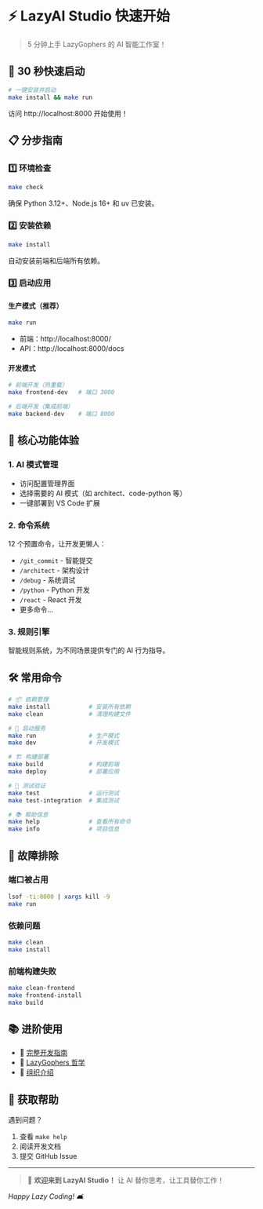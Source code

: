 # ⚡ LazyAI Studio 快速开始

> 5 分钟上手 LazyGophers 的 AI 智能工作室！

## 🚀 30 秒快速启动

```bash
# 一键安装并启动
make install && make run
```

访问 http://localhost:8000 开始使用！

## 📋 分步指南

### 1️⃣ 环境检查
```bash
make check
```
确保 Python 3.12+、Node.js 16+ 和 uv 已安装。

### 2️⃣ 安装依赖
```bash
make install
```
自动安装前端和后端所有依赖。

### 3️⃣ 启动应用

#### 生产模式（推荐）
```bash
make run
```
- 前端：http://localhost:8000/
- API：http://localhost:8000/docs

#### 开发模式
```bash
# 前端开发（热重载）
make frontend-dev   # 端口 3000

# 后端开发（集成前端）
make backend-dev    # 端口 8000
```

## 🎯 核心功能体验

### 1. AI 模式管理
- 访问配置管理界面
- 选择需要的 AI 模式（如 architect、code-python 等）
- 一键部署到 VS Code 扩展

### 2. 命令系统
12 个预置命令，让开发更懒人：
- `/git_commit` - 智能提交
- `/architect` - 架构设计  
- `/debug` - 系统调试
- `/python` - Python 开发
- `/react` - React 开发
- 更多命令...

### 3. 规则引擎
智能规则系统，为不同场景提供专门的 AI 行为指导。

## 🛠️ 常用命令

```bash
# 📦 依赖管理
make install           # 安装所有依赖
make clean             # 清理构建文件

# 🚀 启动服务
make run               # 生产模式
make dev               # 开发模式

# 🏗️ 构建部署
make build             # 构建前端
make deploy            # 部署应用

# 🧪 测试验证
make test              # 运行测试
make test-integration  # 集成测试

# 📚 帮助信息
make help              # 查看所有命令
make info              # 项目信息
```

## 🔧 故障排除

### 端口被占用
```bash
lsof -ti:8000 | xargs kill -9
make run
```

### 依赖问题
```bash
make clean
make install
```

### 前端构建失败
```bash
make clean-frontend
make frontend-install
make build
```

## 📚 进阶使用

- 📖 [完整开发指南](./DEVELOPMENT.md)
- 🐹 [LazyGophers 哲学](./LAZY_PHILOSOPHY.md)
- 🏢 [组织介绍](../.github/ORGANIZATION.md)

## 🤝 获取帮助

遇到问题？
1. 查看 `make help`
2. 阅读开发文档
3. 提交 GitHub Issue

---

> 🎉 **欢迎来到 LazyAI Studio！** 让 AI 替你思考，让工具替你工作！

*Happy Lazy Coding! 🛋️*